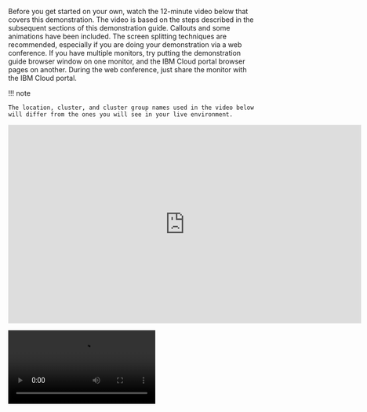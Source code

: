 Before you get started on your own, watch the 12-minute video below that covers this demonstration. The video is based on the steps described in the subsequent sections of this demonstration guide. Callouts and some animations have been included. The screen splitting techniques are recommended, especially if you are doing your demonstration via a web conference. If you have multiple monitors, try putting the demonstration guide browser window on one monitor, and the IBM Cloud portal browser pages on another. During the web conference, just share the monitor with the IBM Cloud portal.

!!! note

    The location, cluster, and cluster group names used in the video below will differ from the ones you will see in your live environment.

<iframe src="https://video.ibm.com/embed/channel/23781223/video/DeployConfigAppOnSatellite?autoplay=false" style="border: 0;" webkitallowfullscreen allowfullscreen frameborder="no" width="720" height="405" referrerpolicy="no-referrer-when-downgrade"></iframe>

![type:video](./_videos/DeployConfigAppOnSatellite-final.mp4)
